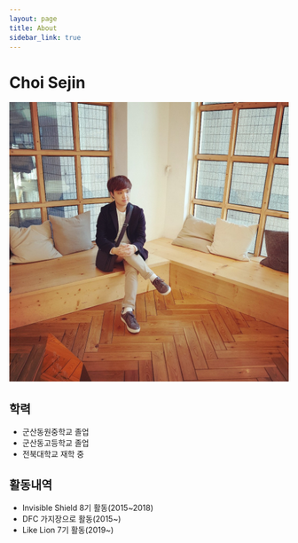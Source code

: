 ```yaml
---
layout: page
title: About
sidebar_link: true
---
```


# Choi Sejin

![ChoiSejin_Profile.jpg](./assets/ChoiSejin_Profile.jpg)

## 학력

- 군산동원중학교 졸업
- 군산동고등학교 졸업
- 전북대학교 재학 중

## 활동내역

- Invisible Shield 8기 활동(2015~2018)
- DFC 가지장으로 활동(2015~)
- Like Lion 7기 활동(2019~)

